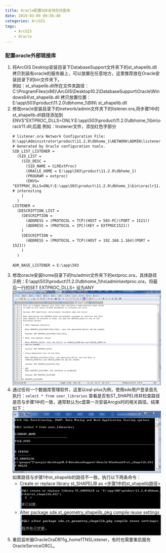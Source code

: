 ```yaml
---
title: Oracle配置SDE支持空间查询
date: 2019-03-09 09:56:40
categories: ArcGIS
tags:
    - ArcGIS
    - Oracle
---
```

### 配置oracle外部链接库
1. 将ArcGIS Desktop安装目录下DatabaseSupport文件夹下的st_shapelib.dll拷贝到装有oracle的服务器上，可以放置在任意地方，这里推荐放在Oracle安装目录下的bin文件夹下。  
    例如：st_shapelib.dll所在文件夹路径：
    C:\ProgramFiles(x86)\ArcGIS\Desktop10.2\DatabaseSupport\Oracle\Windows64\st_shapelib.dll
    拷贝放置位置：E:\app\503\product\11.2.0\dbhome_1\BIN\ st_shapelib.dll
2. 修改oracle安装目录下的network/admin文件夹下的listener.ora,将步骤1中的st_shapelib.dll路径添加到
   ENVS"EXTPROC_DLLS=ONLY:E:\app\503\product\11.2.0\dbhome_1\bin\oraclr11.dll;后面
        例如：linstener文件，添加红色字部分
    ``` ora
    # listener.ora Network Configuration File: D:\app\Administrator\product\11.2.0\dbhome_1\NETWORK\ADMIN\listener.ora
    # Generated by Oracle configuration tools.
    SID_LIST_LISTENER =
      (SID_LIST =
        (SID_DESC =
          (SID_NAME = CLRExtProc)
          (ORACLE_HOME = E:\app\503\product\11.2.0\dbhome_1)
          (PROGRAM = extproc)
          (ENVS= "EXTPROC_DLLS=ONLY:E:\app\503\product\11.2.0\dbhome_1\bin\oraclr11.dll;E:\app\503\product\11.2.0\dbhome_1\bin\st_shapelib.dll") # interesting
        )
      )   
    LISTENER =
      (DESCRIPTION_LIST =
        (DESCRIPTION =
          (ADDRESS = (PROTOCOL = TCP)(HOST = 503-PC)(PORT = 1521))
    	  (ADDRESS = (PROTOCOL = IPC)(KEY = EXTPROC1521))
        )
        (DESCRIPTION =
          (ADDRESS = (PROTOCOL = TCP)(HOST = 192.168.1.164)(PORT = 1521))
        )
      )
     
    ADR_BASE_LISTENER = E:\app\503
    ```
3. 修改oracle安装home目录下的hs/admin文件夹下的extproc.ora，具体路径示例：E:\app\503\product\11.2.0\dbhome_1\hs\admin\extproc.ora，将最后一行的SET EXTPROC_DLLS=  设为ANY
   ![extproc.ora设置](oracle-st-geometry/res1.png)
4. 通过任何一个数据库管理软件，这里以sql-plus为例，使用sde用户登录首先执行：`select * from user_libraries`
	查看是否有ST_SHAPELIB并检查路径是否与步骤1中的一致，通常默认为c盘第一次安装Arcgis时的相关路径。结果如下：
	 ![extproc.ora设置](oracle-st-geometry/res2.png)
	 如果路径与步骤1中st_shapelib的路径不一致，执行以下两条命令：
	 + Create or replace library st_SHAPELIB  as <步骤1中的st_shapelib路径>
	  ![extproc.ora设置](oracle-st-geometry/res3.png)
     + Alter package sde.st_geometry_shapelib_pkg compile reuse settings
     ![extproc.ora设置](oracle-st-geometry/res4.png)
5. 重启监听器OracleOraDB11g_home1TNSListener，有时也需要重启服务OracleServiceORCL。



